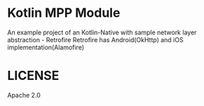 
Kotlin MPP Module
=================


An example project of an Kotlin-Native with sample network layer abstraction - Retrofire
Retrofire has Android(OkHttp) and iOS implementation(Alamofire)

LICENSE
=======

Apache 2.0


